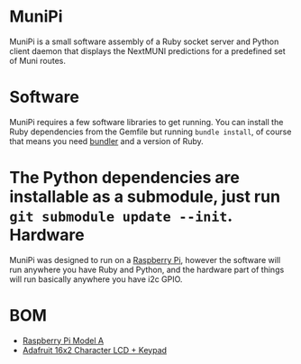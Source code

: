 MuniPi
======

MuniPi is a small software assembly of a Ruby socket server and Python client
daemon that displays the NextMUNI predictions for a predefined set of Muni
routes.

Software
========

MuniPi requires a few software libraries to get running. You can install the Ruby dependencies from the Gemfile but running `bundle install`, of course that means you need [bundler](http://gembundler.com) and a version of Ruby.

The Python dependencies are installable as a submodule, just run `git submodule update --init`.
Hardware
========

MuniPi was designed to run on a [Raspberry Pi](http://www.raspberrypi.org), however the software will run anywhere you have Ruby and Python, and the hardware part of things will run basically anywhere you have i2c GPIO.

BOM
===

* [Raspberry Pi Model A](http://www.adafruit.com/products/1344)
* [Adafruit 16x2 Character LCD + Keypad](http://www.adafruit.com/products/1110)
